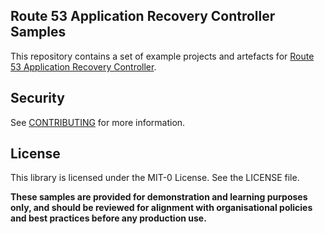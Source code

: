 ## Route 53 Application Recovery Controller Samples

This repository contains a set of example projects and artefacts for [Route 53 Application Recovery Controller](https://docs.aws.amazon.com/r53recovery/latest/dg/what-is-route53-recovery.html).


## Security

See [CONTRIBUTING](CONTRIBUTING.md#security-issue-notifications) for more information.

## License

This library is licensed under the MIT-0 License. See the LICENSE file.

**These samples are provided for demonstration and learning purposes only, and should be reviewed for alignment with organisational policies and best practices before any production use.**
